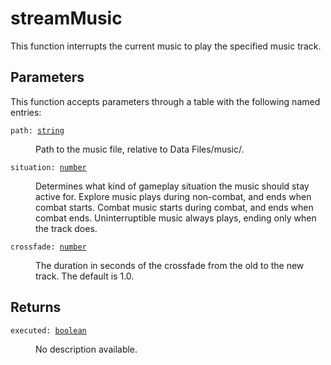 # streamMusic

This function interrupts the current music to play the specified music track.

## Parameters

This function accepts parameters through a table with the following named entries:

<dl class="describe">
<dt><code class="descname">path: <a href="https://mwse.readthedocs.io/en/latest/lua/type/string.html">string</a></code></dt>
<dd>

Path to the music file, relative to Data Files/music/.

</dd>
<dt><code class="descname">situation: <a href="https://mwse.readthedocs.io/en/latest/lua/type/number.html">number</a></code></dt>
<dd>

Determines what kind of gameplay situation the music should stay active for. Explore music plays during non-combat, and ends when combat starts. Combat music starts during combat, and ends when combat ends. Uninterruptible music always plays, ending only when the track does.

</dd>
<dt><code class="descname">crossfade: <a href="https://mwse.readthedocs.io/en/latest/lua/type/number.html">number</a></code></dt>
<dd>

The duration in seconds of the crossfade from the old to the new track. The default is 1.0.

</dd>
</dl>

## Returns

<dl class="describe">
<dt><code class="descname">executed: <a href="https://mwse.readthedocs.io/en/latest/lua/type/boolean.html">boolean</a></code></dt>
<dd>

No description available.

</dd>
</dl>
